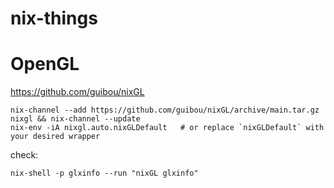 # nix-things

# OpenGL

https://github.com/guibou/nixGL

```
nix-channel --add https://github.com/guibou/nixGL/archive/main.tar.gz nixgl && nix-channel --update
nix-env -iA nixgl.auto.nixGLDefault   # or replace `nixGLDefault` with your desired wrapper
```
check:

`nix-shell -p glxinfo --run "nixGL glxinfo"`

